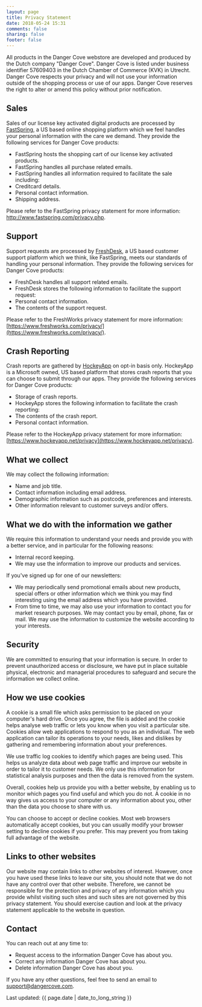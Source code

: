 ```yaml
---
layout: page
title: Privacy Statement
date: 2018-05-24 15:31
comments: false
sharing: false
footer: false
---
```


All products in the Danger Cove webstore are developed and produced by the Dutch company "Danger Cove". Danger Cove is listed under business identifier 57609403 in the Dutch Chamber of Commerce (KVK) in Utrecht. Danger Cove respects your privacy and will not use your information outside of the shopping process or use of our apps. Danger Cove reserves the right to alter or amend this policy without prior notification.

<h2>Sales</h2>

Sales of our license key activated digital products are processed by <a href="https://fastspring.com">FastSpring</a>, a US based online shopping platform which we feel handles your personal information with the care we demand. They provide the following services for Danger Cove products:

- FastSpring hosts the shopping cart of our license key activated products.
- FastSpring handles all purchase related emails.
- FastSpring handles all information required to facilitate the sale including:
- Creditcard details.
- Personal contact information.
- Shipping address.

Please refer to the FastSpring privacy statement for more information: <a href="https://www.fastspring.com/privacy.php">http://www.fastspring.com/privacy.php</a>.

<h2>Support</h2>

Support requests are processed by [FreshDesk](https://freshdesk.com), a US based customer support platform which we think, like FastSpring, meets our standards of handling your personal information. They provide the following services for Danger Cove products:

- FreshDesk handles all support related emails.
- FreshDesk stores the following information to facilitate the support request:
- Personal contact information.
- The contents of the support request.

Please refer to the FreshWorks privacy statement for more information: [https://www.freshworks.com/privacy/](https://www.freshworks.com/privacy/).

<h2>Crash Reporting</h2>

Crash reports are gathered by [HockeyApp](https://www.hockeyapp.net) on opt-in basis only. HockeyApp is a Microsoft owned, US based platform that stores crash reports that you can choose to submit through our apps. They provide the following services for Danger Cove products:

- Storage of crash reports.
- HockeyApp stores the following information to facilitate the crash reporting:
- The contents of the crash report.
- Personal contact information.

Please refer to the HockeyApp privacy statement for more information: [https://www.hockeyapp.net/privacy](https://www.hockeyapp.net/privacy).

<h2>What we collect</h2>

We may collect the following information:

- Name and job title.
- Contact information including email address.
- Demographic information such as postcode, preferences and interests.
- Other information relevant to customer surveys and/or offers.

<h2>What we do with the information we gather</h2>

We require this information to understand your needs and provide you with a better service, and in particular for the following reasons:

- Internal record keeping.
- We may use the information to improve our products and services.

If you've signed up for one of our newsletters:

- We may periodically send promotional emails about new products, special offers or other information which we think you may find interesting using the email address which you have provided.
- From time to time, we may also use your information to contact you for market research purposes. We may contact you by email, phone, fax or mail. We may use the information to customize the website according to your interests.

<h2>Security</h2>

We are committed to ensuring that your information is secure. In order to prevent unauthorized access or disclosure, we have put in place suitable physical, electronic and managerial procedures to safeguard and secure the information we collect online.

<h2>How we use cookies</h2>

A cookie is a small file which asks permission to be placed on your computer's hard drive. Once you agree, the file is added and the cookie helps analyse web traffic or lets you know when you visit a particular site. Cookies allow web applications to respond to you as an individual. The web application can tailor its operations to your needs, likes and dislikes by gathering and remembering information about your preferences.

We use traffic log cookies to identify which pages are being used. This helps us analyze data about web page traffic and improve our website in order to tailor it to customer needs. We only use this information for statistical analysis purposes and then the data is removed from the system.

Overall, cookies help us provide you with a better website, by enabling us to monitor which pages you find useful and which you do not. A cookie in no way gives us access to your computer or any information about you, other than the data you choose to share with us.

You can choose to accept or decline cookies. Most web browsers automatically accept cookies, but you can usually modify your browser setting to decline cookies if you prefer. This may prevent you from taking full advantage of the website.

<h2>Links to other websites</h2>

Our website may contain links to other websites of interest. However, once you have used these links to leave our site, you should note that we do not have any control over that other website. Therefore, we cannot be responsible for the protection and privacy of any information which you provide whilst visiting such sites and such sites are not governed by this privacy statement. You should exercise caution and look at the privacy statement applicable to the website in question.

<h2>Contact</h2>

You can reach out at any time to:

- Request access to the information Danger Cove has about you.
- Correct any information Danger Cove has about you.
- Delete information Danger Cove has about you.

If you have any other questions, feel free to send an email to [support@dangercove.com](mailto:support@dangercove.com).

Last updated: {{ page.date | date_to_long_string }}
